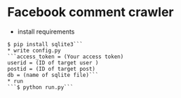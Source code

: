 # Facebook comment crawler
* install requirements
```$ pip install requests
$ pip install sqlite3```
* write config.py
```access_token = (Your access token)
userid = (ID of target user )
postid = (ID of target post)
db = (name of sqlite file)```
* run
```$ python run.py```